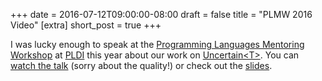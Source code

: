 +++
date = 2016-07-12T09:00:00-08:00
draft = false
title = "PLMW 2016 Video"
[extra]
short_post = true
+++

I was lucky enough to speak at the [Programming Languages Mentoring Workshop][plmw] at [PLDI][] this year about our work on [Uncertain&lt;T&gt;][uncertaint]. You can [watch the talk][video] (sorry about the quality!) or check out the [slides][].

[plmw]: http://conf.researchr.org/track/pldi-2016/PLMW-PLDI-2016
[PLDI]: http://conf.researchr.org/home/pldi-2016
[uncertaint]: /papers/uncertaint-asplos14.pdf
[video]: https://www.youtube.com/watch?v=5RroCfja-70
[slides]: /papers/estimates-plmw16.pdf
